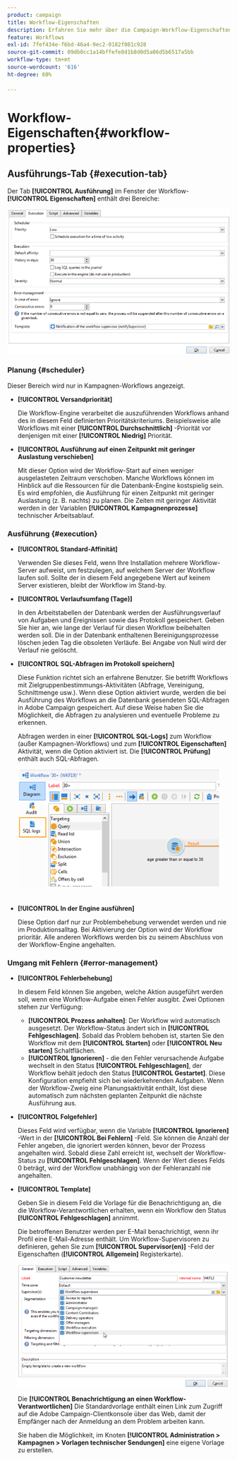 ```yaml
---
product: campaign
title: Workflow-Eigenschaften
description: Erfahren Sie mehr über die Campaign-Workflow-Eigenschaften.
feature: Workflows
exl-id: 7fef434e-f6bd-46a4-9ec2-0182f081c928
source-git-commit: 09db0cc1a14bffefe8d1b8d0d5a06d5b6517a5bb
workflow-type: tm+mt
source-wordcount: '616'
ht-degree: 60%

---
```


# Workflow-Eigenschaften{#workflow-properties}



## Ausführungs-Tab {#execution-tab}

Der Tab **[!UICONTROL Ausführung]** im Fenster der Workflow-**[!UICONTROL Eigenschaften]** enthält drei Bereiche:

![](assets/wf_execution_tab.png)

### Planung {#scheduler}

Dieser Bereich wird nur in Kampagnen-Workflows angezeigt.

* **[!UICONTROL Versandpriorität]**

  Die Workflow-Engine verarbeitet die auszuführenden Workflows anhand des in diesem Feld definierten Prioritätskriteriums. Beispielsweise alle Workflows mit einer **[!UICONTROL Durchschnittlich]** -Priorität vor denjenigen mit einer **[!UICONTROL Niedrig]** Priorität.

* **[!UICONTROL Ausführung auf einen Zeitpunkt mit geringer Auslastung verschieben]**

  Mit dieser Option wird der Workflow-Start auf einen weniger ausgelasteten Zeitraum verschoben. Manche Workflows können im Hinblick auf die Ressourcen für die Datenbank-Engine kostspielig sein. Es wird empfohlen, die Ausführung für einen Zeitpunkt mit geringer Auslastung (z. B. nachts) zu planen. Die Zeiten mit geringer Aktivität werden in der Variablen **[!UICONTROL Kampagnenprozesse]** technischer Arbeitsablauf.

### Ausführung {#execution}

* **[!UICONTROL Standard-Affinität]**

  Verwenden Sie dieses Feld, wenn Ihre Installation mehrere Workflow-Server aufweist, um festzulegen, auf welchem Server der Workflow laufen soll. Sollte der in diesem Feld angegebene Wert auf keinem Server existieren, bleibt der Workflow im Stand-by.

* **[!UICONTROL Verlaufsumfang (Tage)]**

  In den Arbeitstabellen der Datenbank werden der Ausführungsverlauf von Aufgaben und Ereignissen sowie das Protokoll gespeichert. Geben Sie hier an, wie lange der Verlauf für diesen Workflow beibehalten werden soll. Die in der Datenbank enthaltenen Bereinigungsprozesse löschen jeden Tag die obsoleten Verläufe. Bei Angabe von Null wird der Verlauf nie gelöscht.

* **[!UICONTROL SQL-Abfragen im Protokoll speichern]**

  Diese Funktion richtet sich an erfahrene Benutzer. Sie betrifft Workflows mit Zielgruppenbestimmungs-Aktivitäten (Abfrage, Vereinigung, Schnittmenge usw.). Wenn diese Option aktiviert wurde, werden die bei Ausführung des Workflows an die Datenbank gesendeten SQL-Abfragen in Adobe Campaign gespeichert. Auf diese Weise haben Sie die Möglichkeit, die Abfragen zu analysieren und eventuelle Probleme zu erkennen.

  Abfragen werden in einer **[!UICONTROL SQL-Logs]** zum Workflow (außer Kampagnen-Workflows) und zum **[!UICONTROL Eigenschaften]** Aktivität, wenn die Option aktiviert ist. Die **[!UICONTROL Prüfung]** enthält auch SQL-Abfragen.

  ![](assets/wf_tab_log_sql.png)

* **[!UICONTROL In der Engine ausführen]**

  Diese Option darf nur zur Problembehebung verwendet werden und nie im Produktionsalltag. Bei Aktivierung der Option wird der Workflow prioritär. Alle anderen Workflows werden bis zu seinem Abschluss von der Workflow-Engine angehalten.

### Umgang mit Fehlern       {#error-management}

* **[!UICONTROL Fehlerbehebung]**

  In diesem Feld können Sie angeben, welche Aktion ausgeführt werden soll, wenn eine Workflow-Aufgabe einen Fehler ausgibt. Zwei Optionen stehen zur Verfügung:

   * **[!UICONTROL Prozess anhalten]**: Der Workflow wird automatisch ausgesetzt. Der Workflow-Status ändert sich in **[!UICONTROL Fehlgeschlagen]**. Sobald das Problem behoben ist, starten Sie den Workflow mit dem **[!UICONTROL Starten]** oder **[!UICONTROL Neu starten]** Schaltflächen.
   * **[!UICONTROL Ignorieren]** - die den Fehler verursachende Aufgabe wechselt in den Status **[!UICONTROL Fehlgeschlagen]**, der Workflow behält jedoch den Status **[!UICONTROL Gestartet]**. Diese Konfiguration empfiehlt sich bei wiederkehrenden Aufgaben. Wenn der Workflow-Zweig eine Planungsaktivität enthält, löst diese automatisch zum nächsten geplanten Zeitpunkt die nächste Ausführung aus.

* **[!UICONTROL Folgefehler]**

  Dieses Feld wird verfügbar, wenn die Variable **[!UICONTROL Ignorieren]** -Wert in der **[!UICONTROL Bei Fehlern]** -Feld. Sie können die Anzahl der Fehler angeben, die ignoriert werden können, bevor der Prozess angehalten wird. Sobald diese Zahl erreicht ist, wechselt der Workflow-Status zu **[!UICONTROL Fehlgeschlagen]**. Wenn der Wert dieses Felds 0 beträgt, wird der Workflow unabhängig von der Fehleranzahl nie angehalten.

* **[!UICONTROL Template]**

  Geben Sie in diesem Feld die Vorlage für die Benachrichtigung an, die die Workflow-Verantwortlichen erhalten, wenn ein Workflow den Status **[!UICONTROL Fehlgeschlagen]** annimmt.

  Die betroffenen Benutzer werden per E-Mail benachrichtigt, wenn ihr Profil eine E-Mail-Adresse enthält. Um Workflow-Supervisoren zu definieren, gehen Sie zum **[!UICONTROL Supervisor(en)]** -Feld der Eigenschaften (**[!UICONTROL Allgemein]** Registerkarte).

  ![](assets/wf-properties_select-supervisors.png)

  Die **[!UICONTROL Benachrichtigung an einen Workflow-Verantwortlichen]** Die Standardvorlage enthält einen Link zum Zugriff auf die Adobe Campaign-Clientkonsole über das Web, damit der Empfänger nach der Anmeldung an dem Problem arbeiten kann.

  Sie haben die Möglichkeit, im Knoten **[!UICONTROL Administration > Kampagnen > Vorlagen technischer Sendungen]** eine eigene Vorlage zu erstellen.
